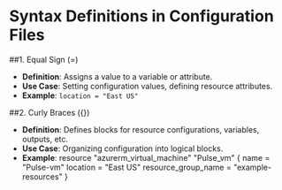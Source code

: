 # Syntax Definitions in Configuration Files

##1. Equal Sign (=)

- **Definition**: Assigns a value to a variable or attribute.
- **Use Case**: Setting configuration values, defining resource attributes.
- **Example**: `location = "East US"`

##2. Curly Braces ({})

- **Definition**: Defines blocks for resource configurations, variables, outputs, etc.
- **Use Case**: Organizing configuration into logical blocks.
- **Example**:
resource "azurerm_virtual_machine" "Pulse_vm" {
  name                  = "Pulse-vm"
  location              = "East US"
  resource_group_name   = "example-resources"
}
